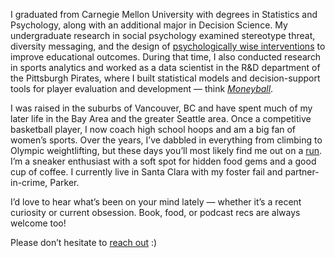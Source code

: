 I graduated from Carnegie Mellon University with degrees in Statistics and Psychology, along with an additional major in Decision Science. My undergraduate research in social psychology examined stereotype threat, diversity messaging, and the design of [psychologically wise interventions](https://www.wiseinterventions.org/what-are-wise-interventions) to improve educational outcomes. During that time, I also conducted research in sports analytics and worked as a data scientist in the R&D department of the Pittsburgh Pirates, where I built statistical models and decision-support tools for player evaluation and development — think [*Moneyball*](https://en.wikipedia.org/wiki/Moneyball:_The_Art_of_Winning_an_Unfair_Game).

I was raised in the suburbs of Vancouver, BC and have spent much of my later life in the Bay Area and the greater Seattle area. Once a competitive basketball player, I now coach high school hoops and am a big fan of women’s sports. Over the years, I’ve dabbled in everything from climbing to Olympic weightlifting, but these days you’ll most likely find me out on a [run](https://www.strava.com/athletes/amor_ai). I’m a sneaker enthusiast with a soft spot for hidden food gems and a good cup of coffee. I currently live in Santa Clara with my foster fail and partner-in-crime, Parker.

I’d love to hear what’s been on your mind lately — whether it’s a recent curiosity or current obsession. Book, food, or podcast recs are always welcome too! 

Please don’t hesitate to <a href="mailto:amorai1357@gmail.com">reach out</a> :)



